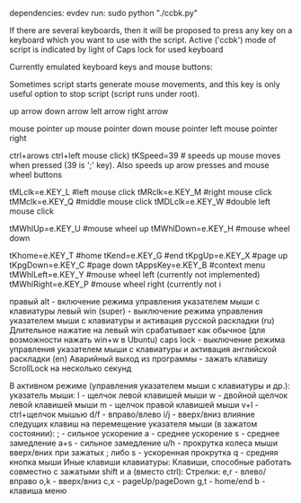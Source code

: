 dependencies: evdev
run: sudo python "./ccbk.py"

If there are several keyboards, then it will be proposed to press any key on a keyboard which you want  to use with the script.
Active ('ccbk') mode of script is indicated by light of Caps lock for used keyboard

Currently emulated keyboard keys and mouse buttons:

 Sometimes script starts generate mouse movements, and this key is only useful option to stop script (script runs under root).

up arrow
down arrow
lelt arrow
right arrow

mouse pointer up
mouse pointer down
mouse pointer left
mouse pointer right


ctrl+arows
ctrl+left mouse click)
tKSpeed=39  # speeds up mouse moves when pressed  (39 is ';' key). Also speeds up arow presses and mouse wheel buttons

tMLclk=e.KEY_L   #left mouse click
tMRclk=e.KEY_M     #right mouse click
tMMclk=e.KEY_Q      #middle mouse click
tMDLclk=e.KEY_W      #double left mouse click

tMWhlUp=e.KEY_U   #mouse wheel up
tMWhlDown=e.KEY_H    #mouse wheel down

tKhome=e.KEY_T   #home
tKend=e.KEY_G    #end
tKpgUp=e.KEY_X    #page up
tKpgDown=e.KEY_C   #page down
tAppsKey=e.KEY_B   #context menu
tMWhlLeft=e.KEY_Y   #mouse wheel left (currently not implemented)
tMWhlRight=e.KEY_P   #mouse wheel right (currently not i

правый alt - включение режима управления указателем мыши с клавиатуры
левый win (super) - выключение режима управления указателем мыши с клавиатуры и активация русской раскладки (ru)
    Длительное нажатие на левый win срабатывает как обычное (для возможности нажать win+w в Ubuntu)
caps lock - выключение режима управления указателем мыши с клавиатуры и активация английской раскладки (en)
Аварийный выход из программы - зажать клавишу ScrollLock на несколько секунд


В активном режиме (управления указателем мыши с клавиатуры и др.):
    указатель мыши:
        l - щелчок левой клавишей мыши
        w - двойной щелчок левой клавишей мыши
        m - щелчок правой клавишей мыши
        v+l - ctrl+щелчок мышью
        d/f - вправо/влево
        i/j - вверх/вниз
        влияние следущих клавиш на перемещение указателя мыши (в зажатом состоянии):
            ; - сильное ускорение
            a - среднее ускорение
            s - среднее замедление
            a+s - сильное замедление
        u/h - прокрутка колеса мыши вверх/вних
            при зажатых ; либо s - ускоренная прокрутка
        q - средняя кнопка мыши
    Иные клавиши клавиатуры:
        Клавиши, способные работать совместно с зажатыми shift и a (вместо ctrl):
            Стрелки:
                e,r - влево/вправо
                o,k - вверх/вниз
            c,x - pageUp/pageDown
            g,t - home/end
        b - клавиша меню
    
            